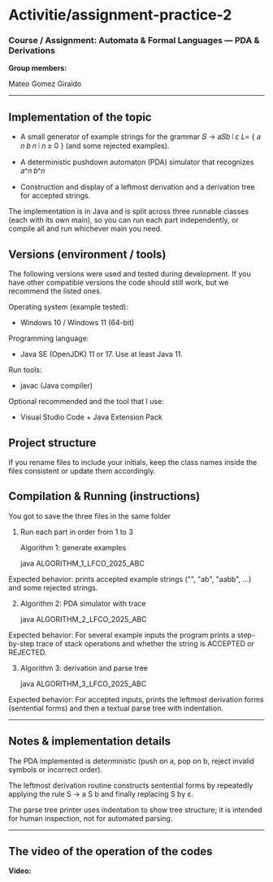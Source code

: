  # Activitie/assignment-practice-2
### Course / Assignment: Automata & Formal Languages — PDA & Derivations

**Group members:**

Mateo Gomez Giraldo

---

## Implementation of the topic

- A small generator of example strings for the grammar 𝑆 → 𝑎𝑆𝑏 ∣ 𝜀
𝐿=
{
𝑎
𝑛
𝑏
𝑛
∣
𝑛
≥
0
}
(and some rejected examples).

- A deterministic pushdown automaton (PDA) simulator that recognizes 
𝑎^𝑛 𝑏^𝑛

- Construction and display of a leftmost derivation and a derivation tree for accepted strings.

The implementation is in Java and is split across three runnable classes (each with its own main), so you can run each part independently, or compile all and run whichever main you need.

## Versions (environment / tools)

The following versions were used and tested during development. If you have other compatible versions the code should still work, but we recommend the listed ones.

Operating system (example tested):
- Windows 10 / Windows 11 (64-bit)
 


Programming language:

- Java SE (OpenJDK) 11 or 17. Use at least Java 11.

Run tools:

- javac (Java compiler)

Optional recommended and the tool that I use:

- Visual Studio Code + Java Extension Pack

## Project structure

If you rename files to include your initials, keep the class names inside the files consistent or update them accordingly.

## Compilation & Running (instructions)

You got to save the three files in the same folder

1) Run each part in order from 1 to 3
   
   Algorithm 1: generate examples

   java ALGORITHM_1_LFCO_2025_ABC


Expected behavior: prints accepted example strings ("", "ab", "aabb", ...) and some rejected strings.

2) Algorithm 2: PDA simulator with trace

   java ALGORITHM_2_LFCO_2025_ABC


Expected behavior: For several example inputs the program prints a step-by-step trace of stack operations and whether the string is ACCEPTED or REJECTED.

3) Algorithm 3: derivation and parse tree

   java ALGORITHM_3_LFCO_2025_ABC

Expected behavior: For accepted inputs, prints the leftmost derivation forms (sentential forms) and then a textual parse tree with indentation.

---

## Notes & implementation details

The PDA implemented is deterministic (push on a, pop on b, reject invalid symbols or incorrect order).

The leftmost derivation routine constructs sentential forms by repeatedly applying the rule S -> a S b and finally replacing S by ε.

The parse tree printer uses indentation to show tree structure; it is intended for human inspection, not for automated parsing.

---

## The video of the operation of the codes
**Video:** 
